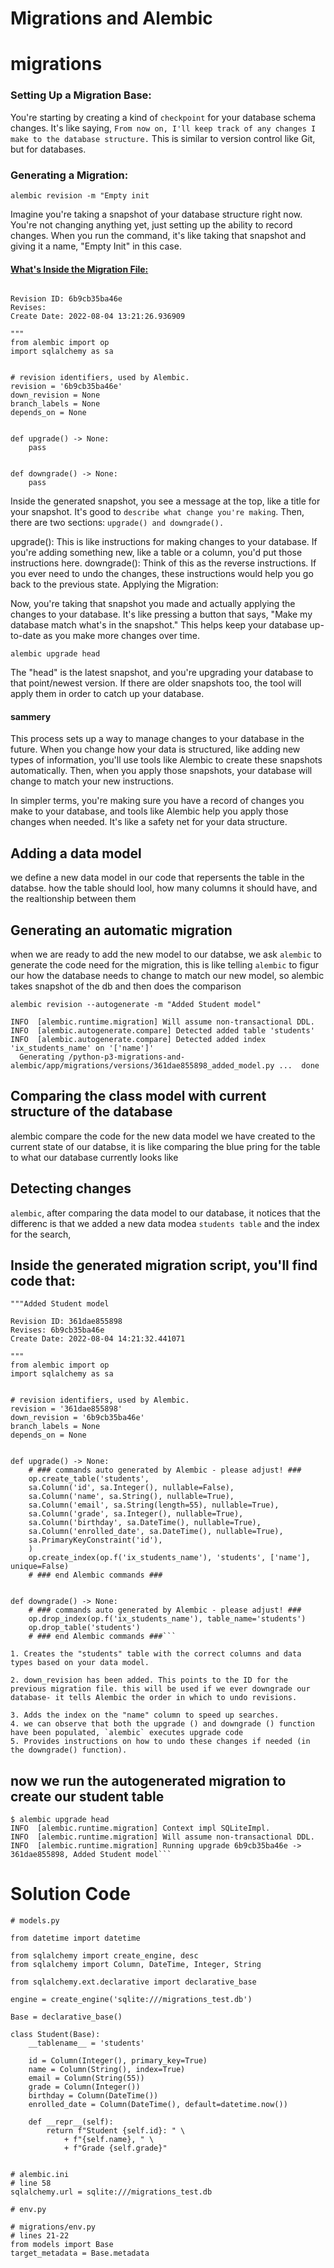 # Migrations and Alembic

# migrations

### Setting Up a Migration Base:

You're starting by creating a kind of `checkpoint` for your database schema changes. It's like saying, `From now on, I'll keep track of any changes I make to the database structure.` This is similar to version control like Git, but for
databases.

### Generating a Migration:

`alembic revision -m "Empty init`

Imagine you're taking a snapshot of your database structure right now. You're not changing anything yet, just setting up the ability to record changes. When you run the command, it's like taking that snapshot and giving it a name, "Empty Init" in this case.

#### <u>What's Inside the Migration File:</u>

```Empty Init

Revision ID: 6b9cb35ba46e
Revises:
Create Date: 2022-08-04 13:21:26.936909

"""
from alembic import op
import sqlalchemy as sa


# revision identifiers, used by Alembic.
revision = '6b9cb35ba46e'
down_revision = None
branch_labels = None
depends_on = None


def upgrade() -> None:
    pass


def downgrade() -> None:
    pass
```

Inside the generated snapshot, you see a message at the top, like a title for your snapshot. It's good to `describe what change you're making`. Then, there are two sections: `upgrade() and downgrade().`

upgrade(): This is like instructions for making changes to your database. If you're adding something new, like a table or a column, you'd put those instructions here.
downgrade(): Think of this as the reverse instructions. If you ever need to undo the changes, these instructions would help you go back to the previous state.
Applying the Migration:

Now, you're taking that snapshot you made and actually applying the changes to your database. It's like pressing a button that says, "Make my database match what's in the snapshot." This helps keep your database up-to-date as you make more changes over time.

`alembic upgrade head`

The "head" is the latest snapshot, and you're upgrading your database to that point/newest version. If there are older snapshots too, the tool will apply them in order to catch up your database.

#### sammery

This process sets up a way to manage changes to your database in the future. When you change how your data is structured, like adding new types of information, you'll use tools like Alembic to create these snapshots automatically. Then, when you apply those snapshots, your database will change to match your new instructions.

In simpler terms, you're making sure you have a record of changes you make to your database, and tools like Alembic help you apply those changes when needed. It's like a safety net for your data structure.

## Adding a data model

we define a new data model in our code that repersents the table in the databse. how the table should lool, how many columns it should have, and the realtionship between them

## Generating an automatic migration

when we are ready to add the new model to our databse, we ask `alembic` to generate the code need for the migration, this is like telling `alembic` to figur our how the database needs to change to match our new model, so alembic takes snapshot of the db and then does the comparison

```
alembic revision --autogenerate -m "Added Student model"
```

```INFO [alembic.runtime.migration] Context impl SQLiteImpl.
INFO  [alembic.runtime.migration] Will assume non-transactional DDL.
INFO  [alembic.autogenerate.compare] Detected added table 'students'
INFO  [alembic.autogenerate.compare] Detected added index 'ix_students_name' on '['name']'
  Generating /python-p3-migrations-and-alembic/app/migrations/versions/361dae855898_added_model.py ...  done
```

## Comparing the class model with current structure of the database

alembic compare the code for the new data model we have created to the current state of our databse, it is like comparing the blue pring for the table to what our database currently looks like

## Detecting changes

`alembic`, after comparing the data model to our database, it notices that the differenc is that we added a new data modea `students table` and the index for the search,

## Inside the generated migration script, you'll find code that:

````
"""Added Student model

Revision ID: 361dae855898
Revises: 6b9cb35ba46e
Create Date: 2022-08-04 14:21:32.441071

"""
from alembic import op
import sqlalchemy as sa


# revision identifiers, used by Alembic.
revision = '361dae855898'
down_revision = '6b9cb35ba46e'
branch_labels = None
depends_on = None


def upgrade() -> None:
    # ### commands auto generated by Alembic - please adjust! ###
    op.create_table('students',
    sa.Column('id', sa.Integer(), nullable=False),
    sa.Column('name', sa.String(), nullable=True),
    sa.Column('email', sa.String(length=55), nullable=True),
    sa.Column('grade', sa.Integer(), nullable=True),
    sa.Column('birthday', sa.DateTime(), nullable=True),
    sa.Column('enrolled_date', sa.DateTime(), nullable=True),
    sa.PrimaryKeyConstraint('id'),
    )
    op.create_index(op.f('ix_students_name'), 'students', ['name'], unique=False)
    # ### end Alembic commands ###


def downgrade() -> None:
    # ### commands auto generated by Alembic - please adjust! ###
    op.drop_index(op.f('ix_students_name'), table_name='students')
    op.drop_table('students')
    # ### end Alembic commands ###```

1. Creates the "students" table with the correct columns and data types based on your data model.

2. down_revision has been added. This points to the ID for the previous migration file. this will be used if we ever downgrade our database- it tells Alembic the order in which to undo revisions.

3. Adds the index on the "name" column to speed up searches.
4. we can observe that both the upgrade () and downgrade () function have been populated, `alembic` executes upgrade code
5. Provides instructions on how to undo these changes if needed (in the downgrade() function).
````

## now we run the autogenerated migration to create our student table

````
$ alembic upgrade head
INFO  [alembic.runtime.migration] Context impl SQLiteImpl.
INFO  [alembic.runtime.migration] Will assume non-transactional DDL.
INFO  [alembic.runtime.migration] Running upgrade 6b9cb35ba46e -> 361dae855898, Added Student model```
````

# Solution Code

```
# models.py

from datetime import datetime

from sqlalchemy import create_engine, desc
from sqlalchemy import Column, DateTime, Integer, String

from sqlalchemy.ext.declarative import declarative_base

engine = create_engine('sqlite:///migrations_test.db')

Base = declarative_base()

class Student(Base):
    __tablename__ = 'students'

    id = Column(Integer(), primary_key=True)
    name = Column(String(), index=True)
    email = Column(String(55))
    grade = Column(Integer())
    birthday = Column(DateTime())
    enrolled_date = Column(DateTime(), default=datetime.now())

    def __repr__(self):
        return f"Student {self.id}: " \
            + f"{self.name}, " \
            + f"Grade {self.grade}"

```

```

# alembic.ini
# line 58
sqlalchemy.url = sqlite:///migrations_test.db
```

```
# env.py

# migrations/env.py
# lines 21-22
from models import Base
target_metadata = Base.metadata

```
